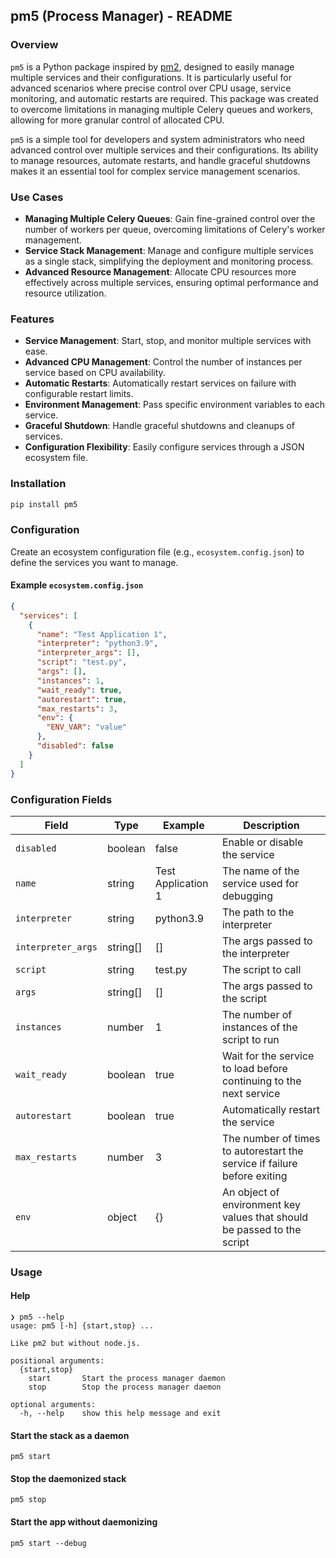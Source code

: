 ## pm5 (Process Manager) - README

### Overview

`pm5` is a Python package inspired by [pm2](https://pm2.keymetrics.io/), designed to easily manage multiple services and their configurations. It is particularly useful for advanced scenarios where precise control over CPU usage, service monitoring, and automatic restarts are required. This package was created to overcome limitations in managing multiple Celery queues and workers, allowing for more granular control of allocated CPU.

`pm5` is a simple tool for developers and system administrators who need advanced control over multiple services and their configurations. Its ability to manage resources, automate restarts, and handle graceful shutdowns makes it an essential tool for complex service management scenarios.

### Use Cases

- **Managing Multiple Celery Queues**: Gain fine-grained control over the number of workers per queue, overcoming limitations of Celery's worker management.
- **Service Stack Management**: Manage and configure multiple services as a single stack, simplifying the deployment and monitoring process.
- **Advanced Resource Management**: Allocate CPU resources more effectively across multiple services, ensuring optimal performance and resource utilization.

### Features

- **Service Management**: Start, stop, and monitor multiple services with ease.
- **Advanced CPU Management**: Control the number of instances per service based on CPU availability.
- **Automatic Restarts**: Automatically restart services on failure with configurable restart limits.
- **Environment Management**: Pass specific environment variables to each service.
- **Graceful Shutdown**: Handle graceful shutdowns and cleanups of services.
- **Configuration Flexibility**: Easily configure services through a JSON ecosystem file.

### Installation

```bash
pip install pm5
```

### Configuration

Create an ecosystem configuration file (e.g., `ecosystem.config.json`) to define the services you want to manage.

#### Example `ecosystem.config.json`

```json
{
  "services": [
    {
      "name": "Test Application 1",
      "interpreter": "python3.9",
      "interpreter_args": [],
      "script": "test.py",
      "args": [],
      "instances": 1,
      "wait_ready": true,
      "autorestart": true,
      "max_restarts": 3,
      "env": {
        "ENV_VAR": "value"
      },
      "disabled": false
    }
  ]
}
```

### Configuration Fields

| Field             | Type      | Example            | Description                                                                        |
|-------------------|-----------|--------------------|------------------------------------------------------------------------------------|
| `disabled`        | boolean   | false              | Enable or disable the service                                                      |
| `name`            | string    | Test Application 1 | The name of the service used for debugging                                         |
| `interpreter`     | string    | python3.9          | The path to the interpreter                                                        |
| `interpreter_args`| string[]  | []                 | The args passed to the interpreter                                                 |
| `script`          | string    | test.py            | The script to call                                                                 |
| `args`            | string[]  | []                 | The args passed to the script                                                      |
| `instances`       | number    | 1                  | The number of instances of the script to run                                       |
| `wait_ready`      | boolean   | true               | Wait for the service to load before continuing to the next service                 |
| `autorestart`     | boolean   | true               | Automatically restart the service                                                  |
| `max_restarts`    | number    | 3                  | The number of times to autorestart the service if failure before exiting           |
| `env`             | object    | {}                 | An object of environment key values that should be passed to the script            |

### Usage

#### Help

```shell
❯ pm5 --help
usage: pm5 [-h] {start,stop} ...

Like pm2 but without node.js.

positional arguments:
  {start,stop}
    start       Start the process manager daemon
    stop        Stop the process manager daemon

optional arguments:
  -h, --help    show this help message and exit
```

#### Start the stack as a daemon

```shell
pm5 start
```

#### Stop the daemonized stack

```shell
pm5 stop
```

#### Start the app without daemonizing
```shell
pm5 start --debug
```
